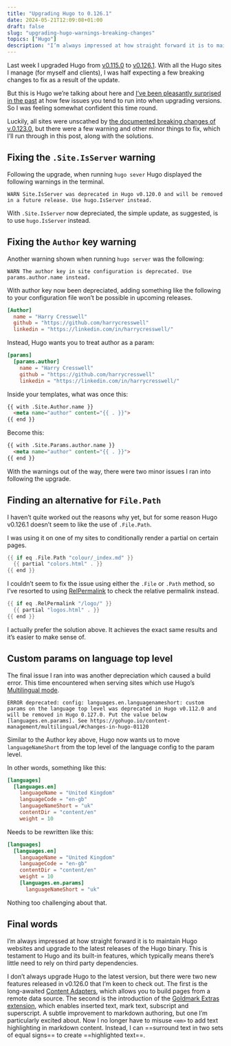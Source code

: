 ```yaml
---
title: "Upgrading Hugo to 0.126.1"
date: 2024-05-21T12:09:08+01:00
draft: false
slug: "upgrading-hugo-warnings-breaking-changes"
topics: ["Hugo"]
description: "I’m always impressed at how straight forward it is to maintain Hugo websites and upgrade to the latest releases of the Hugo binary."
---
```


Last week I upgraded Hugo from [v0.115.0](https://github.com/gohugoio/hugo/releases/tag/v0.115.0) to [v0.126.1](https://github.com/gohugoio/hugo/releases/tag/v0.126.1). With all the Hugo sites I manage (for myself and clients), I was half expecting a few breaking changes to fix as a result of the update.

But this is Hugo we’re talking about here and [I’ve been pleasantly surprised in the past](https://harrycresswell.com/writing/breaking-changes-upgrading-hugo/) at how few issues you tend to run into when upgrading versions. So I was feeling somewhat confident this time round.

Luckily, all sites were unscathed by [the documented breaking changes of v.0.123.0](https://github.com/gohugoio/hugo/releases?page=3), but there were a few warning and other minor things to fix, which I’ll run through in this post, along with the solutions.


## Fixing the `.Site.IsServer` warning

Following the upgrade, when running `hugo sever`  Hugo displayed the following warnings in the terminal.

```
WARN Site.IsServer was deprecated in Hugo v0.120.0 and will be removed in a future release. Use hugo.IsServer instead.
```

With `.Site.IsServer` now depreciated, the simple update, as suggested, is to use `hugo.IsServer` instead.

## Fixing the `Author` key warning

Another warning shown when running `hugo server` was the following:

```
WARN The author key in site configuration is deprecated. Use params.author.name instead.
```

With author key now been depreciated, adding something like the following to your configuration file won’t be possible in upcoming releases.

```toml
[Author]
  name = "Harry Cresswell"
  github = "https://github.com/harrycresswell"
  linkedin = "https://linkedin.com/in/harrycresswell/"
```

Instead, Hugo wants you to treat author as a param:

```toml
[params]
  [params.author]
    name = "Harry Cresswell"
    github = "https://github.com/harrycresswell"
    linkedin = "https://linkedin.com/in/harrycresswell/"
```

Inside your templates, what was once this:

```html
{{ with .Site.Author.name }}
  <meta name="author" content="{{ . }}">
{{ end }}
```

Become this:

```html
{{ with .Site.Params.author.name }}
  <meta name="author" content="{{ . }}">
{{ end }}
```

With the warnings out of the way, there were two minor issues I ran into following the upgrade.

## Finding an alternative for `File.Path`

I haven’t quite worked out the reasons why yet, but for some reason Hugo v0.126.1 doesn’t seem to like the use of `.File.Path`. 

I was using it on one of my sites to conditionally render a partial on certain pages. 

```go
{{ if eq .File.Path "colour/_index.md" }}
  {{ partial "colors.html" . }}
{{ end }}
```

I couldn’t seem to fix the issue using either the `.File` or `.Path` method, so I’ve resorted to using [RelPermalink](https://gohugo.io/methods/resource/relpermalink/) to check the relative permalink instead.

```go
{{ if eq .RelPermalink "/logo/" }}
  {{ partial "logos.html" . }}
{{ end }}
```

I actually prefer the solution above. It achieves the exact same results and it’s easier to make sense of.

## Custom params on language top level

The final issue I ran into was another depreciation which caused a build error. This time encountered when serving sites which use Hugo’s [Multilingual mode](https://gohugo.io/content-management/multilingual/).

```
ERROR deprecated: config: languages.en.languagenameshort: custom params on the language top level was deprecated in Hugo v0.112.0 and will be removed in Hugo 0.127.0. Put the value below [languages.en.params]. See https://gohugo.io/content-management/multilingual/#changes-in-hugo-01120
```

Similar to the Author key above, Hugo now wants us to move `languageNameShort` from the top level of the language config to the param level. 

In other words, something like this:

```toml
[languages]
  [languages.en]
    languageName = "United Kingdom"
    languageCode = "en-gb"
    languageNameShort = "uk"
    contentDir = "content/en"
    weight = 10
```

Needs to be rewritten like this:

```toml
[languages]
  [languages.en]
    languageName = "United Kingdom"
    languageCode = "en-gb"
    contentDir = "content/en"
    weight = 10
    [languages.en.params]
      languageNameShort = "uk"
```

Nothing too challenging about that.

## Final words

I’m always impressed at how straight forward it is to maintain Hugo websites and upgrade to the latest releases of the Hugo binary. This is testament to Hugo and its built-in features, which typically means there’s little need to rely on third party dependencies.

I don’t always upgrade Hugo to the latest version, but there were two new features released in v0.126.0 that I’m keen to check out. The first is the long-awaited [Content Adapters](https://gohugo.io/content-management/content-adapters/), which allows you to build pages from a remote data source. The second is the introduction of the [Goldmark Extras extension](https://gohugo.io/getting-started/configuration-markup/#extras-extension), which enables inserted text, mark text, subscript and superscript. A subtle improvement to markdown authoring, but one I’m particularly excited about. Now I no longer have to misuse `<em>` to add text highlighting in markdown content. Instead, I can \==surround text in two sets of equal signs\== to create ==highlighted text==.




